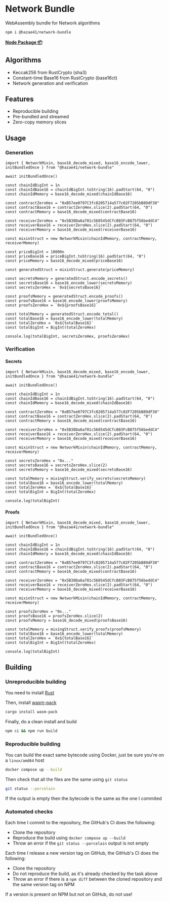 # Network Bundle

WebAssembly bundle for Network algorithms

```bash
npm i @hazae41/network-bundle
```

[**Node Package 📦**](https://www.npmjs.com/package/@hazae41/network-bundle)

## Algorithms
- Keccak256 from RustCrypto (sha3)
- Constant-time Base16 from RustCrypto  (base16ct)
- Network generation and verification

## Features
- Reproducible building
- Pre-bundled and streamed
- Zero-copy memory slices

## Usage

### Generation

```tsx
import { NetworkMixin, base16_decode_mixed, base16_encode_lower, initBundledOnce } from "@hazae41/network-bundle"

await initBundledOnce()

const chainIdBigInt = 1n
const chainIdBase16 = chainIdBigInt.toString(16).padStart(64, "0")
const chainIdMemory = base16_decode_mixed(chainIdBase16)

const contractZeroHex = "0xB57ee0797C3fc0205714a577c02F7205bB89dF30"
const contractBase16 = contractZeroHex.slice(2).padStart(64, "0")
const contractMemory = base16_decode_mixed(contractBase16)

const receiverZeroHex = "0x5B38Da6a701c568545dCfcB03FcB875f56beddC4"
const receiverBase16 = receiverZeroHex.slice(2).padStart(64, "0")
const receiverMemory = base16_decode_mixed(receiverBase16)

const mixinStruct = new NetworkMixin(chainIdMemory, contractMemory, receiverMemory)

const priceBigInt = 10000n
const priceBase16 = priceBigInt.toString(16).padStart(64, "0")
const priceMemory = base16_decode_mixed(priceBase16)

const generatedStruct = mixinStruct.generate(priceMemory)

const secretsMemory = generatedStruct.encode_secrets()
const secretsBase16 = base16_encode_lower(secretsMemory)
const secretsZeroHex = `0x${secretsBase16}`

const proofsMemory = generatedStruct.encode_proofs()
const proofsBase16 = base16_encode_lower(proofsMemory)
const proofsZeroHex = `0x${proofsBase16}`

const totalMemory = generatedStruct.encode_total()
const totalBase16 = base16_encode_lower(totalMemory)
const totalZeroHex = `0x${totalBase16}`
const totalBigInt = BigInt(totalZeroHex)

console.log(totalBigInt, secretsZeroHex, proofsZeroHex)
```

### Verification

#### Secrets

```tsx
import { NetworkMixin, base16_decode_mixed, base16_encode_lower, initBundledOnce } from "@hazae41/network-bundle"

await initBundledOnce()

const chainIdBigInt = 1n
const chainIdBase16 = chainIdBigInt.toString(16).padStart(64, "0")
const chainIdMemory = base16_decode_mixed(chainIdBase16)

const contractZeroHex = "0xB57ee0797C3fc0205714a577c02F7205bB89dF30"
const contractBase16 = contractZeroHex.slice(2).padStart(64, "0")
const contractMemory = base16_decode_mixed(contractBase16)

const receiverZeroHex = "0x5B38Da6a701c568545dCfcB03FcB875f56beddC4"
const receiverBase16 = receiverZeroHex.slice(2).padStart(64, "0")
const receiverMemory = base16_decode_mixed(receiverBase16)

const mixinStruct = new NetworkMixin(chainIdMemory, contractMemory, receiverMemory)

const secretsZeroHex = "0x..."
const secretsBase16 = secretsZeroHex.slice(2)
const secretsMemory = base16_decode_mixed(secretsBase16)

const totalMemory = mixingStruct.verify_secrets(secretsMemory)
const totalBase16 = base16_encode_lower(totalMemory)
const totalZeroHex = `0x${totalBase16}`
const totalBigInt = BigInt(totalZeroHex)

console.log(totalBigInt)
```

#### Proofs

```tsx
import { NetworkMixin, base16_decode_mixed, base16_encode_lower, initBundledOnce } from "@hazae41/network-bundle"

await initBundledOnce()

const chainIdBigInt = 1n
const chainIdBase16 = chainIdBigInt.toString(16).padStart(64, "0")
const chainIdMemory = base16_decode_mixed(chainIdBase16)

const contractZeroHex = "0xB57ee0797C3fc0205714a577c02F7205bB89dF30"
const contractBase16 = contractZeroHex.slice(2).padStart(64, "0")
const contractMemory = base16_decode_mixed(contractBase16)

const receiverZeroHex = "0x5B38Da6a701c568545dCfcB03FcB875f56beddC4"
const receiverBase16 = receiverZeroHex.slice(2).padStart(64, "0")
const receiverMemory = base16_decode_mixed(receiverBase16)

const mixinStruct = new NetworkMixin(chainIdMemory, contractMemory, receiverMemory)

const proofsZeroHex = "0x..."
const proofsBase16 = proofsZeroHex.slice(2)
const proofsMemory = base16_decode_mixed(proofsBase16)

const totalMemory = mixingStruct.verify_proofs(proofsMemory)
const totalBase16 = base16_encode_lower(totalMemory)
const totalZeroHex = `0x${totalBase16}`
const totalBigInt = BigInt(totalZeroHex)

console.log(totalBigInt)
```

## Building

### Unreproducible building

You need to install [Rust](https://www.rust-lang.org/tools/install)

Then, install [wasm-pack](https://github.com/rustwasm/wasm-pack)

```bash
cargo install wasm-pack
```

Finally, do a clean install and build

```bash
npm ci && npm run build
```

### Reproducible building

You can build the exact same bytecode using Docker, just be sure you're on a `linux/amd64` host

```bash
docker compose up --build
```

Then check that all the files are the same using `git status`

```bash
git status --porcelain
```

If the output is empty then the bytecode is the same as the one I commited

### Automated checks

Each time I commit to the repository, the GitHub's CI does the following:
- Clone the repository
- Reproduce the build using `docker compose up --build`
- Throw an error if the `git status --porcelain` output is not empty

Each time I release a new version tag on GitHub, the GitHub's CI does the following:
- Clone the repository
- Do not reproduce the build, as it's already checked by the task above
- Throw an error if there is a `npm diff` between the cloned repository and the same version tag on NPM

If a version is present on NPM but not on GitHub, do not use!
